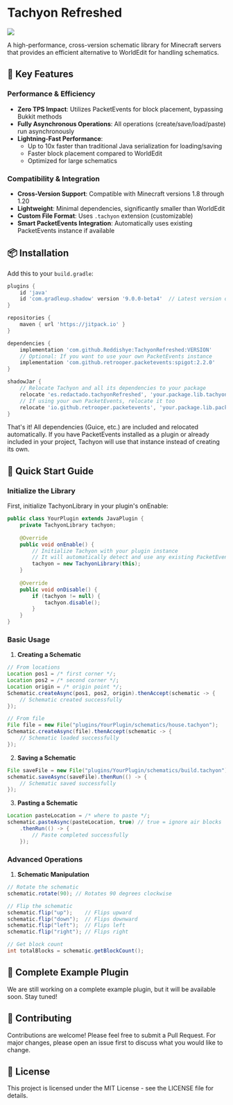 # Tachyon Refreshed
[![](https://jitpack.io/v/Reddishye/TachyonRefreshed.svg)](https://jitpack.io/#Reddishye/TachyonRefreshed)

A high-performance, cross-version schematic library for Minecraft servers that provides an efficient alternative to WorldEdit for handling schematics.

## 🌟 Key Features

### Performance & Efficiency
- **Zero TPS Impact**: Utilizes PacketEvents for block placement, bypassing Bukkit methods
- **Fully Asynchronous Operations**: All operations (create/save/load/paste) run asynchronously
- **Lightning-Fast Performance**: 
  - Up to 10x faster than traditional Java serialization for loading/saving
  - Faster block placement compared to WorldEdit
  - Optimized for large schematics

### Compatibility & Integration
- **Cross-Version Support**: Compatible with Minecraft versions 1.8 through 1.20
- **Lightweight**: Minimal dependencies, significantly smaller than WorldEdit
- **Custom File Format**: Uses `.tachyon` extension (customizable)
- **Smart PacketEvents Integration**: Automatically uses existing PacketEvents instance if available

## 📦 Installation

Add this to your `build.gradle`:

```gradle
plugins {
    id 'java'
    id 'com.gradleup.shadow' version '9.0.0-beta4'  // Latest version of GradleUp Shadow
}

repositories {
    maven { url 'https://jitpack.io' }
}

dependencies {
    implementation 'com.github.Reddishye:TachyonRefreshed:VERSION'
    // Optional: If you want to use your own PacketEvents instance
    implementation 'com.github.retrooper.packetevents:spigot:2.2.0'
}

shadowJar {
    // Relocate Tachyon and all its dependencies to your package
    relocate 'es.redactado.tachyonRefreshed', 'your.package.lib.tachyon'
    // If using your own PacketEvents, relocate it too
    relocate 'io.github.retrooper.packetevents', 'your.package.lib.packetevents'
}
```

That's it! All dependencies (Guice, etc.) are included and relocated automatically. If you have PacketEvents installed as a plugin or already included in your project, Tachyon will use that instance instead of creating its own.

## 🚀 Quick Start Guide

### Initialize the Library

First, initialize TachyonLibrary in your plugin's onEnable:

```java
public class YourPlugin extends JavaPlugin {
    private TachyonLibrary tachyon;
    
    @Override
    public void onEnable() {
        // Initialize Tachyon with your plugin instance
        // It will automatically detect and use any existing PacketEvents instance
        tachyon = new TachyonLibrary(this);
    }
    
    @Override
    public void onDisable() {
        if (tachyon != null) {
            tachyon.disable();
        }
    }
}
```

### Basic Usage

1. **Creating a Schematic**
```java
// From locations
Location pos1 = /* first corner */;
Location pos2 = /* second corner */;
Location origin = /* origin point */;
Schematic.createAsync(pos1, pos2, origin).thenAccept(schematic -> {
    // Schematic created successfully
});

// From file
File file = new File("plugins/YourPlugin/schematics/house.tachyon");
Schematic.createAsync(file).thenAccept(schematic -> {
    // Schematic loaded successfully
});
```

2. **Saving a Schematic**
```java
File saveFile = new File("plugins/YourPlugin/schematics/build.tachyon");
schematic.saveAsync(saveFile).thenRun(() -> {
    // Schematic saved successfully
});
```

3. **Pasting a Schematic**
```java
Location pasteLocation = /* where to paste */;
schematic.pasteAsync(pasteLocation, true) // true = ignore air blocks
    .thenRun(() -> {
        // Paste completed successfully
    });
```

### Advanced Operations

1. **Schematic Manipulation**
```java
// Rotate the schematic
schematic.rotate(90); // Rotates 90 degrees clockwise

// Flip the schematic
schematic.flip("up");    // Flips upward
schematic.flip("down");  // Flips downward
schematic.flip("left");  // Flips left
schematic.flip("right"); // Flips right

// Get block count
int totalBlocks = schematic.getBlockCount();
```

## 🔧 Complete Example Plugin

We are still working on a complete example plugin, but it will be available soon. Stay tuned!

## 🤝 Contributing

Contributions are welcome! Please feel free to submit a Pull Request. For major changes, please open an issue first to discuss what you would like to change.

## 📄 License

This project is licensed under the MIT License - see the LICENSE file for details.
